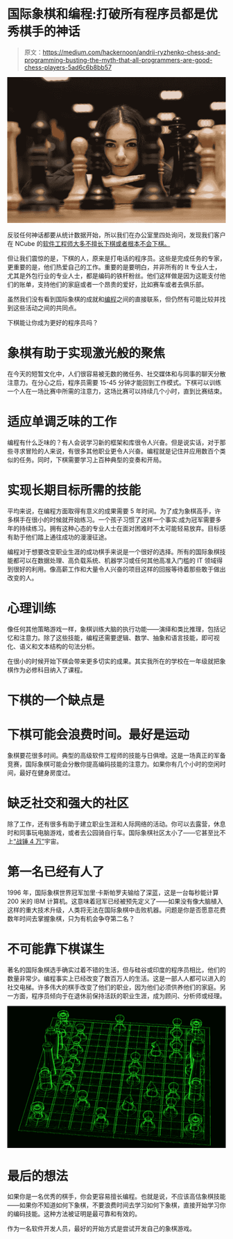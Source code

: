 # 国际象棋和编程:打破所有程序员都是优秀棋手的神话

> 原文：<https://medium.com/hackernoon/andrii-ryzhenko-chess-and-programming-busting-the-myth-that-all-programmers-are-good-chess-players-5ad6c6b8bb57>

![](img/644a3260d65020dc82796f94fe9833d2.png)

反驳任何神话都要从统计数据开始，所以我们在办公室里四处询问，发现我们客户在 NCube 的[软件工程师大多不擅长下棋或者根本不会下棋。](https://ncube.com/?utm_source=hn_medium)

但让我们震惊的是，下棋的人，原来是打电话的程序员。这些是完成任务的专家，更重要的是，他们热爱自己的工作。重要的是要明白，并非所有的 It 专业人士，尤其是外包行业的专业人士，都是编码的铁杆粉丝。他们这样做是因为这能支付他们的账单，支持他们的家庭或者一个昂贵的爱好，比如赛车或者去俱乐部。

虽然我们没有看到国际象棋的成就和[编程](https://hackernoon.com/tagged/programming)之间的直接联系，但仍然有可能比较并找到这些活动之间的共同点。

下棋能让你成为更好的程序员吗？

# 象棋有助于实现激光般的聚焦

在今天的短暂文化中，人们很容易被无数的微任务、社交媒体和与同事的聊天分散注意力。在分心之后，程序员需要 15-45 分钟才能回到工作模式。下棋可以训练一个人在一场比赛中所需的注意力，这场比赛可以持续几个小时，直到比赛结束。

# 适应单调乏味的工作

编程有什么乏味的？有人会说学习新的框架和库很令人兴奋。但是说实话，对于那些寻求冒险的人来说，有很多其他职业更令人兴奋。编程就是记住并应用数百个类似的任务。同时，下棋需要学习上百种典型的变奏和开局。

# 实现长期目标所需的技能

平均来说，在编程方面取得有意义的成果需要 5 年时间。为了成为象棋高手，许多棋手在很小的时候就开始练习。一个孩子习惯了这样一个事实:成为冠军需要多年的持续练习。拥有这种心态的专业人士在面对困难时不太可能轻易放弃。目标感有助于他们踏上通往成功的漫漫征途。

编程对于想要改变职业生涯的成功棋手来说是一个很好的选择。所有的国际象棋技能都可以在数据处理、高负载系统、机器学习或任何其他高准入门槛的 IT 领域得到很好的利用。像高薪工作和大量令人兴奋的项目这样的回报等待着那些敢于做出改变的人。

# 心理训练

像任何其他策略游戏一样，象棋训练大脑的执行功能——演绎和类比推理，包括记忆和注意力。除了这些技能，编程还需要逻辑、数学、抽象和语言技能，即可视化、语义和文本结构的句法分析。

在很小的时候开始下棋会带来更多切实的成果。其实我所在的学校在一年级就把象棋作为必修科目纳入了课程。

# 下棋的一个缺点是

# 下棋可能会浪费时间。最好是运动

象棋要花很多时间。典型的高级软件工程师的技能与日俱增。这是一场真正的军备竞赛，国际象棋可能会分散你提高编码技能的注意力。如果你有几个小时的空闲时间，最好在健身房度过。

# 缺乏社交和强大的社区

除了工作，还有很多有助于建立职业生涯和人际网络的活动。你可以去露营，休息时和同事玩电脑游戏，或者去公园骑自行车。国际象棋社区太小了——它甚至比不上[“战锤 4 万”](https://www.forbes.com/sites/jenniferbosier/2013/04/03/getting-to-know-warhammer-40000-beginners-guide/)宇宙。

# 第一名已经有人了

1996 年，国际象棋世界冠军加里·卡斯帕罗夫输给了深蓝，这是一台每秒能计算 200 米的 IBM 计算机。这意味着冠军已经被预先定义了——如果没有像大脑植入这样的重大技术升级，人类将无法在国际象棋中击败机器。问题是你是否愿意花费数年时间去掌握象棋，只为有机会争夺第二名？

# 不可能靠下棋谋生

著名的国际象棋选手确实过着不错的生活，但与硅谷或印度的程序员相比，他们的数量非常少。编程事实上已经改变了数百万人的生活。这是一部人人都可以进入的社交电梯。许多伟大的棋手改变了他们的职业，因为他们必须供养他们的家庭。另一方面，程序员倾向于在退休前保持活跃的职业生涯，成为顾问、分析师或经理。

![](img/a5638487a4a9f47ab8249d519b36fbad.png)

# 最后的想法

如果你是一名优秀的棋手，你会更容易擅长编程。也就是说，不应该高估象棋技能——如果你不知道如何下象棋，不要浪费时间去学习如何下象棋，直接开始学习你的编码技能。这种方法被证明是最可靠和有效的。

作为一名软件开发人员，最好的开始方式是尝试开发自己的象棋游戏。